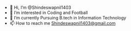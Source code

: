 - 👋 Hi, I’m @Shindeswapnil1403
- 👀 I’m interested in Coding and Football
- 🌱 I’m currently Pursuing B.tech in Information Technology
- 📫 How to reach me Shindeswapnil1403@gmail.com


<!---
Shindeswapnil1403/Shindeswapnil1403 is a ✨ special ✨ repository because its `README.md` (this file) appears on your GitHub profile.
You can click the Preview link to take a look at your changes.
--->

